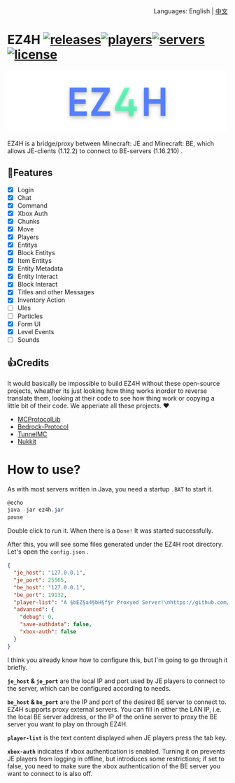 <div align="right">
  Languages:
  English | 
  <a title="中文" href="/README_CN.md">中文</a>
</div>

# EZ4H [![releases](https://img.shields.io/github/v/release/FillAmeaPixelNetWork/EZ4H?display_name=tag&color=%231ab1ad)](https://github.com/FillAmeaPixelNetWork/EZ4H/releases)[![players](https://img.shields.io/bstats/players/10109)](https://bstats.org/plugin/bukkit/EZ4H/10109)[![servers](https://img.shields.io/bstats/servers/10109)](https://bstats.org/plugin/bukkit/EZ4H/10109)[![license](https://img.shields.io/github/license/FillAmeaPixelNetWork/EZ4H)](https://github.com/FillAmeaPixelNetWork/EZ4H/blob/main/LICENSE)

![EZ4H](/EZ4H.png)

EZ4H is a bridge/proxy between Minecraft: JE and Minecraft: BE, which allows JE-clients (1.12.2) to connect to BE-servers (1.16.210) .

## 🎉Features
- [x] Login
- [x] Chat
- [x] Command
- [X] Xbox Auth
- [X] Chunks
- [X] Move
- [X] Players
- [X] Entitys
- [X] Block Entitys
- [X] Item Entitys
- [X] Entity Metadata
- [X] Entity Interact
- [X] Block Interact
- [X] Titles and other Messages
- [X] Inventory Action
- [ ] UIes
- [ ] Particles
- [x] Form UI
- [X] Level Events
- [ ] Sounds

## 👍Credits
It would basically be impossible to build EZ4H without these open-source projects, wheather its just looking how thing works inorder to reverse translate them, looking at their code to see how thing work or copying a little bit of their code. We apperiate all these projects. ❤
- [MCProtocolLib](https://github.com/Steveice10/MCProtocolLib)
- [Bedrock-Protocol](https://github.com/CloudburstMC/Protocol)
- [TunnelMC](https://github.com/THEREALWWEFAN231/TunnelMC)
- [Nukkit](https://github.com/CloudburstMC/Nukkit/)

# How to use?
As with most servers written in Java, you need a startup `.BAT` to start it.  
~~~  powershell
@echo
java -jar ez4h.jar
pause
~~~
Double click to run it. 
When there is a `Done!` It was started successfully. 

After this, you will see some files generated under the EZ4H root directory. Let's open the `config.json` .

~~~json
{
  "je_host": "127.0.0.1",
  "je_port": 25565,
  "be_host": "127.0.0.1",
  "be_port": 19132,
  "player-list": "A §bEZ§a4§bH§f§r Proxyed Server!\nhttps://github.com/MeditationDev/EZ4H",
  "advanced": {
    "debug": 0,
    "save-authdata": false,
    "xbox-auth": false
  }
}
~~~
I think you already know how to configure this, but I'm going to go through it briefly.

**`je_host` & `je_port`**  are the local IP and port used by JE players to connect to the server, which can be configured according to needs. 

**`be_host` & `be_port`** are the IP and port of the desired BE server to connect to. EZ4H supports proxy external servers. You can fill in either the LAN IP, i.e. the local BE server address, or the IP of the online server to proxy the BE server you want to play on through EZ4H.

**`player-list`**  is the text content displayed when JE players press the tab key.

**`xbox-auth`** indicates if xbox authentication is enabled. Turning it on prevents JE players from logging in offline, but introduces some restrictions; if set to false, you need to make sure the xbox authentication of the BE server you want to connect to is also off.

